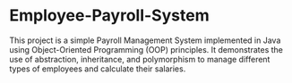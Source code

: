 # Employee-Payroll-System
This project is a simple Payroll Management System implemented in Java using Object-Oriented Programming (OOP) principles. It demonstrates the use of abstraction, inheritance, and polymorphism to manage different types of employees and calculate their salaries.
